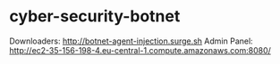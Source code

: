 # cyber-security-botnet

Downloaders: http://botnet-agent-injection.surge.sh
Admin Panel: http://ec2-35-156-198-4.eu-central-1.compute.amazonaws.com:8080/